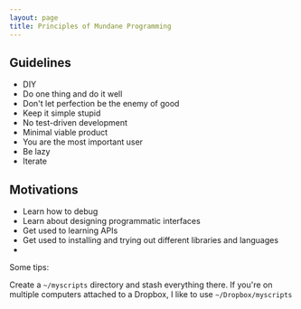 ```yaml
---
layout: page
title: Principles of Mundane Programming
---
```


## Guidelines

- DIY
- Do one thing and do it well
- Don't let perfection be the enemy of good
- Keep it simple stupid
- No test-driven development
- Minimal viable product
- You are the most important user
- Be lazy
- Iterate

## Motivations

- Learn how to debug
- Learn about designing programmatic interfaces
- Get used to learning APIs
- Get used to installing and trying out different libraries and languages
- 


Some tips:

Create a `~/myscripts` directory and stash everything there. If you're on multiple computers attached to a Dropbox, I like to use `~/Dropbox/myscripts`
